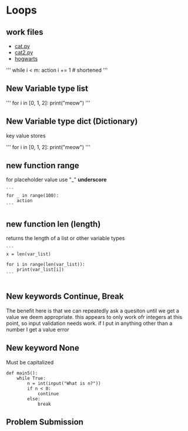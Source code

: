 # Loops

## work files
- [cat.py](cat.py)
- [cat2.py](cat2.py)
- [hogwarts](./hogwarts.py)

'''
while i < m:
        action
        i += 1 # shortened
'''

## New Variable type list
'''
for i in [0, 1, 2]:
    print("meow")
'''

## New Variable type dict (Dictionary)
key value stores

'''
for i in [0, 1, 2]:
    print("meow")
'''

## new function range
for placeholder value use "_" **underscore**

    ```
    for _ in range(100):
        action
    ```

## new function len (length)
returns the length of a list or other variable types

    ```
    x = len(var_list)

    for i in range(len(var_list)):
        print(var_list[i])
    ```

#

## New keywords Continue, Break
The benefit here is that we can repeatedly ask a quesiton until we get a value we deem appropriate.  this appears to only work ofr integers at this point, so input validation needs work.  if I put in anything other than a number I get a value error

## New keyword None
Must be capitalized

```
def main5():
    while True:
        n = int(input("What is n?"))
        if n < 0:
            continue
        else:
            break
```

## Problem Submission
